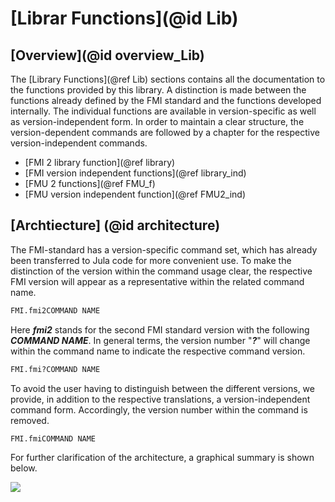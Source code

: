 # [Librar Functions](@id Lib)

## [Overview](@id overview_Lib)
The [Library Functions](@ref Lib) sections contains all the documentation to the functions provided by this library. A distinction is made between the functions already defined by the FMI standard and the functions developed internally. The individual functions are available in version-specific as well as version-independent form. In order to maintain a clear structure, the version-dependent commands are followed by a chapter for the respective version-independent commands.

- [FMI 2 library function](@ref library)
- [FMI version independent functions](@ref library_ind)
- [FMU 2 functions](@ref FMU_f)
- [FMU version independent function](@ref FMU2_ind)

## [Archtiecture] (@id architecture)
The FMI-standard has a version-specific command set, which has already been transferred to Jula code for more convenient use. To make the distinction of the version within the command usage clear, the respective FMI version will appear as a representative within the related command name.

```julia
FMI.fmi2COMMAND NAME
```

Here __*fmi2*__ stands for the second FMI standard version with the following __*COMMAND NAME*__. In general terms, the version number "__*?*__" will change within the command name to indicate the respective command version.
```julia
FMI.fmi?COMMAND NAME
```

To avoid the user having to distinguish between the different versions, we provide, in addition to the respective translations, a version-independent command form. Accordingly, the version number within the command is removed.
```julia
FMI.fmiCOMMAND NAME
```
For further clarification of the architecture, a graphical summary is shown below.  

![ ](https://github.com/adribrune/FMI.jl/blob/main/docs/src/assets/architecture.png)